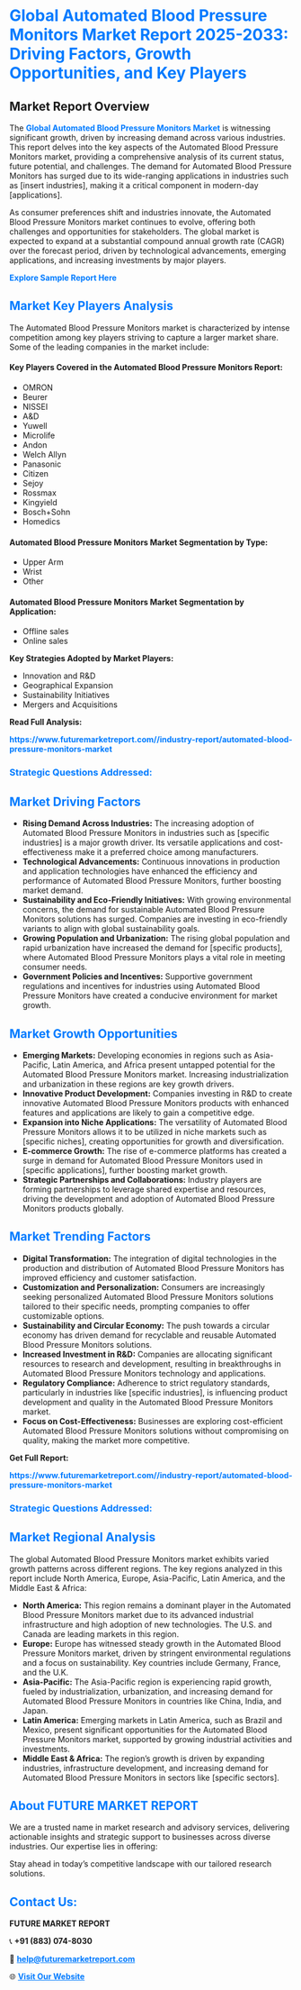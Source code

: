 <h1 style="color: #007BFF;">Global Automated Blood Pressure Monitors Market Report 2025-2033: Driving Factors, Growth Opportunities, and Key Players</h1>

<section id="overview">
<h2>Market Report Overview</h2>
<p>The <a href="https://www.futuremarketreport.com//industry-report/automated-blood-pressure-monitors-market" style="color: #007BFF; text-decoration: none;"><strong>Global Automated Blood Pressure Monitors Market</strong></a> is witnessing significant growth, driven by increasing demand across various industries. This report delves into the key aspects of the Automated Blood Pressure Monitors market, providing a comprehensive analysis of its current status, future potential, and challenges. The demand for Automated Blood Pressure Monitors has surged due to its wide-ranging applications in industries such as [insert industries], making it a critical component in modern-day [applications].</p>
<p>As consumer preferences shift and industries innovate, the Automated Blood Pressure Monitors market continues to evolve, offering both challenges and opportunities for stakeholders. The global market is expected to expand at a substantial compound annual growth rate (CAGR) over the forecast period, driven by technological advancements, emerging applications, and increasing investments by major players.</p>
</section>

<section id="overview">
<p><a href="https://www.futuremarketreport.com//request-sample/reportId=79589" style="color: #007BFF; text-decoration: none;"><strong>Explore Sample Report Here</strong></a></p>
</section>

<section id="key-players">
<h2 style="color: #007BFF;">Market Key Players Analysis</h2>
<p>The Automated Blood Pressure Monitors market is characterized by intense competition among key players striving to capture a larger market share. Some of the leading companies in the market include:</p>
<h4>Key Players Covered in the Automated Blood Pressure Monitors Report:</h4>
<ul><li>OMRON</li><li>Beurer</li><li>NISSEI</li><li>A&amp;D</li><li>Yuwell</li><li>Microlife</li><li>Andon</li><li>Welch Allyn</li><li>Panasonic</li><li>Citizen</li><li>Sejoy</li><li>Rossmax</li><li>Kingyield</li><li>Bosch+Sohn</li><li>Homedics</li></ul>
<h4>Automated Blood Pressure Monitors Market Segmentation by Type:</h4>
<ul><li>Upper Arm</li><li>Wrist</li><li>Other</li></ul>

<h4>Automated Blood Pressure Monitors Market Segmentation by Application:</h4>
<ul><li>Offline sales</li><li>Online sales</li></ul>
<p><strong>Key Strategies Adopted by Market Players:</strong></p>
<ul>
<li>Innovation and R&D</li>
<li>Geographical Expansion</li>
<li>Sustainability Initiatives</li>
<li>Mergers and Acquisitions</li>
</ul>
</section>

<section>
<p><strong>Read Full Analysis: </strong></p><a href="https://www.futuremarketreport.com//industry-report/automated-blood-pressure-monitors-market" style="color: #007BFF; text-decoration: none;"><strong>https://www.futuremarketreport.com//industry-report/automated-blood-pressure-monitors-market</strong></a>
<h3 style="color: #007BFF;">Strategic Questions Addressed:</h3>
</section>

<section id="driving-factors">
<h2 style="color: #007BFF;">Market Driving Factors</h2>
<ul>
<li><strong>Rising Demand Across Industries:</strong> The increasing adoption of Automated Blood Pressure Monitors in industries such as [specific industries] is a major growth driver. Its versatile applications and cost-effectiveness make it a preferred choice among manufacturers.</li>
<li><strong>Technological Advancements:</strong> Continuous innovations in production and application technologies have enhanced the efficiency and performance of Automated Blood Pressure Monitors, further boosting market demand.</li>
<li><strong>Sustainability and Eco-Friendly Initiatives:</strong> With growing environmental concerns, the demand for sustainable Automated Blood Pressure Monitors solutions has surged. Companies are investing in eco-friendly variants to align with global sustainability goals.</li>
<li><strong>Growing Population and Urbanization:</strong> The rising global population and rapid urbanization have increased the demand for [specific products], where Automated Blood Pressure Monitors plays a vital role in meeting consumer needs.</li>
<li><strong>Government Policies and Incentives:</strong> Supportive government regulations and incentives for industries using Automated Blood Pressure Monitors have created a conducive environment for market growth.</li>
</ul>
</section>

<section id="growth-opportunities">
<h2 style="color: #007BFF;">Market Growth Opportunities</h2>
<ul>
<li><strong>Emerging Markets:</strong> Developing economies in regions such as Asia-Pacific, Latin America, and Africa present untapped potential for the Automated Blood Pressure Monitors market. Increasing industrialization and urbanization in these regions are key growth drivers.</li>
<li><strong>Innovative Product Development:</strong> Companies investing in R&D to create innovative Automated Blood Pressure Monitors products with enhanced features and applications are likely to gain a competitive edge.</li>
<li><strong>Expansion into Niche Applications:</strong> The versatility of Automated Blood Pressure Monitors allows it to be utilized in niche markets such as [specific niches], creating opportunities for growth and diversification.</li>
<li><strong>E-commerce Growth:</strong> The rise of e-commerce platforms has created a surge in demand for Automated Blood Pressure Monitors used in [specific applications], further boosting market growth.</li>
<li><strong>Strategic Partnerships and Collaborations:</strong> Industry players are forming partnerships to leverage shared expertise and resources, driving the development and adoption of Automated Blood Pressure Monitors products globally.</li>
</ul>
</section>

<section id="trending-factors">
<h2 style="color: #007BFF;">Market Trending Factors</h2>
<ul>
<li><strong>Digital Transformation:</strong> The integration of digital technologies in the production and distribution of Automated Blood Pressure Monitors has improved efficiency and customer satisfaction.</li>
<li><strong>Customization and Personalization:</strong> Consumers are increasingly seeking personalized Automated Blood Pressure Monitors solutions tailored to their specific needs, prompting companies to offer customizable options.</li>
<li><strong>Sustainability and Circular Economy:</strong> The push towards a circular economy has driven demand for recyclable and reusable Automated Blood Pressure Monitors solutions.</li>
<li><strong>Increased Investment in R&D:</strong> Companies are allocating significant resources to research and development, resulting in breakthroughs in Automated Blood Pressure Monitors technology and applications.</li>
<li><strong>Regulatory Compliance:</strong> Adherence to strict regulatory standards, particularly in industries like [specific industries], is influencing product development and quality in the Automated Blood Pressure Monitors market.</li>
<li><strong>Focus on Cost-Effectiveness:</strong> Businesses are exploring cost-efficient Automated Blood Pressure Monitors solutions without compromising on quality, making the market more competitive.</li>
</ul>
</section>

<section>
<p><strong>Get Full Report: </strong></p><a href="https://www.futuremarketreport.com//industry-report/automated-blood-pressure-monitors-market" style="color: #007BFF; text-decoration: none;"><strong>https://www.futuremarketreport.com//industry-report/automated-blood-pressure-monitors-market</strong></a>
<h3 style="color: #007BFF;">Strategic Questions Addressed:</h3>
</section>


<section id="regional-analysis">
<h2 style="color: #007BFF;">Market Regional Analysis</h2>
<p>The global Automated Blood Pressure Monitors market exhibits varied growth patterns across different regions. The key regions analyzed in this report include North America, Europe, Asia-Pacific, Latin America, and the Middle East & Africa:</p>
<ul>
<li><strong>North America:</strong> This region remains a dominant player in the Automated Blood Pressure Monitors market due to its advanced industrial infrastructure and high adoption of new technologies. The U.S. and Canada are leading markets in this region.</li>
<li><strong>Europe:</strong> Europe has witnessed steady growth in the Automated Blood Pressure Monitors market, driven by stringent environmental regulations and a focus on sustainability. Key countries include Germany, France, and the U.K.</li>
<li><strong>Asia-Pacific:</strong> The Asia-Pacific region is experiencing rapid growth, fueled by industrialization, urbanization, and increasing demand for Automated Blood Pressure Monitors in countries like China, India, and Japan.</li>
<li><strong>Latin America:</strong> Emerging markets in Latin America, such as Brazil and Mexico, present significant opportunities for the Automated Blood Pressure Monitors market, supported by growing industrial activities and investments.</li>
<li><strong>Middle East & Africa:</strong> The region’s growth is driven by expanding industries, infrastructure development, and increasing demand for Automated Blood Pressure Monitors in sectors like [specific sectors].</li>
</ul>
</section>

<footer>
<h2 style="color: #007BFF;">About FUTURE MARKET REPORT</h2>
<p>We are a trusted name in market research and advisory services, delivering actionable insights and strategic support to businesses across diverse industries. Our expertise lies in offering:</p>

<p>Stay ahead in today’s competitive landscape with our tailored research solutions.</p>

<h2 style="color: #007BFF;">Contact Us:</h2>
<p><strong>FUTURE MARKET REPORT</strong></p>
<p>📞 <strong>+91 (883) 074-8030</strong></p>
<p>📧 <strong><a href="mailto:help@futuremarketreport.com" style="color: #007BFF;">help@futuremarketreport.com</a></strong></p>
<p>🌐 <strong><a href="https://www.futuremarketreport.com/" style="color: #007BFF;">Visit Our Website</a></strong></p>
</footer>